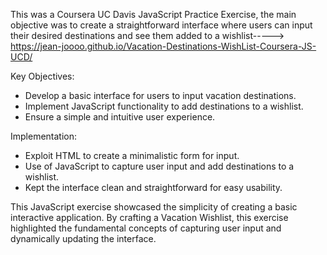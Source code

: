 This was a Coursera UC Davis JavaScript Practice Exercise, the main objective was to create a straightforward interface where users can input their desired destinations and see them added to a wishlist-----> https://jean-joooo.github.io/Vacation-Destinations-WishList-Coursera-JS-UCD/ 

Key Objectives:
- Develop a basic interface for users to input vacation destinations.
- Implement JavaScript functionality to add destinations to a wishlist.
- Ensure a simple and intuitive user experience.

Implementation:
- Exploit HTML to create a minimalistic form for input.
- Use of JavaScript to capture user input and add destinations to a wishlist.
- Kept the interface clean and straightforward for easy usability.

This JavaScript exercise showcased the simplicity of creating a basic interactive application. By crafting a Vacation Wishlist, this exercise highlighted the fundamental concepts of capturing user input and dynamically updating the interface.
